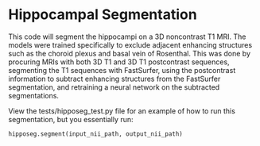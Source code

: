 # Hippocampal Segmentation
This code will segment the hippocampi on a 3D noncontrast T1 MRI. The models were trained specifically to exclude adjacent enhancing structures such as the choroid plexus and basal vein of Rosenthal. This was done by procuring MRIs with both 3D T1 and 3D T1 postcontrast sequences, segmenting the T1 sequences with FastSurfer, using the postcontrast information to subtract enhancing structures from the FastSurfer segmentation, and retraining a neural network on the subtracted segmentations.

View the tests/hipposeg_test.py file for an example of how to run this segmentation, but you essentially run:
```
hipposeg.segment(input_nii_path, output_nii_path)
```
